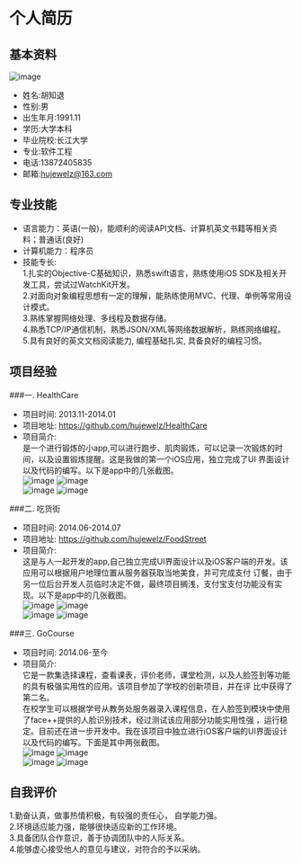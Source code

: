 个人简历
==========
基本资料
----------
![image](https://github.com/huluobobo/Personalresume/raw/master/sources/me.png)<br>
* 姓名:胡知退      
* 性别:男      
* 出生年月:1991.11 <br>
* 学历:大学本科     
* 毕业院校:长江大学      
* 专业:软件工程 <br>
* 电话:13872405835      
* 邮箱:hujewelz@163.com <br>

专业技能
--------
* 语言能力：英语(一般)，能顺利的阅读API文档、计算机英文书籍等相关资料；普通话(良好) 
* 计算机能力：程序员 
* 技能专长: <br>
  1.扎实的Objective-C基础知识，熟悉swift语言，熟练使用iOS SDK及相关开发工具，尝试过WatchKit开发。<br>
  2.对面向对象编程思想有一定的理解，能熟练使用MVC、代理、单例等常用设计模式。<br>
  3.熟练掌握网络处理、多线程及数据存储。<br>
  4.熟悉TCP/IP通信机制，熟悉JSON/XML等网络数据解析，熟练网络编程。<br>
  5.具有良好的英文文档阅读能力, 编程基础扎实, 具备良好的编程习惯。<br>


项目经验
----------
###一. HealthCare
* 项目时间: 2013.11-2014.01 <br>
* 项目地址: https://github.com/hujewelz/HealthCare <br>
* 项目简介: <br>
  是一个进行锻炼的小app,可以进行跑步、肌肉锻炼，可以记录一次锻炼的时间，以及设置锻炼提醒。这是我做的第一个iOS应用，独立完成了UI   界面设计以及代码的编写。以下是app中的几张截图。<br>
  ![image](https://github.com/huluobobo/Personalresume/raw/master/sources/1.png)
  ![image](https://github.com/huluobobo/Personalresume/raw/master/sources/2.png) <br>
  ![image](https://github.com/huluobobo/Personalresume/raw/master/sources/3.png)
  ![image](https://github.com/huluobobo/Personalresume/raw/master/sources/4.png)

###二. 吃货街
* 项目时间: 2014.06-2014.07 <br>
* 项目地址: https://github.com/hujewelz/FoodStreet <br>
* 项目简介: <br>
  这是与人一起开发的app,自己独立完成UI界面设计以及iOS客户端的开发。该应用可以根据用户地理位置从服务器获取当地美食，并可完成支付   订餐，由于另一位后台开发人员临时决定不做，最终项目搁浅，支付宝支付功能没有实现。以下是app中的几张截图。<br>
  ![image](https://github.com/huluobobo/Personalresume/raw/master/sources/5.png)
  ![image](https://github.com/huluobobo/Personalresume/raw/master/sources/6.png) <br>
  ![image](https://github.com/huluobobo/Personalresume/raw/master/sources/7.png)
  ![image](https://github.com/huluobobo/Personalresume/raw/master/sources/8.png)

###三. GoCourse
* 项目时间: 2014.06-至今 <br>
* 项目简介: <br>
  它是一款集选择课程，查看课表，评价老师，课堂检测，以及人脸签到等功能的具有极强实用性的应用。该项目参加了学校的创新项目，并在评   比中获得了第二名。<br>
  在校学生可以根据学号从教务处服务器录入课程信息，在人脸签到模块中使用了face++提供的人脸识别技术，经过测试该应用部分功能实用性强   ，运行稳定。目前还在进一步开发中。我在该项目中独立进行iOS客户端的UI界面设计以及代码的编写。下面是其中两张截图。<br>
![image](https://github.com/huluobobo/Personalresume/raw/master/sources/9.png)
![image](https://github.com/huluobobo/Personalresume/raw/master/sources/10.png) <br>
![image](https://github.com/huluobobo/Personalresume/raw/master/sources/7.png)
![image](https://github.com/huluobobo/Personalresume/raw/master/sources/8.png)

自我评价
---------
1.勤奋认真，做事热情积极，有较强的责任心， 自学能力强。<br>
2.环境适应能力强，能够很快适应新的工作环境。<br>
3.具备团队合作意识，善于协调团队中的人际关系。<br>
4.能够虚心接受他人的意见与建议，对符合的予以采纳。<br>


